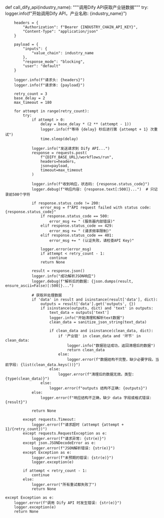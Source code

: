 def call_dify_api(industry_name):
    """调用Dify API获取产业链数据"""
    try:
        logger.info(f"开始调用Dify API，产业名称: {industry_name}")
        
        headers = {
            "Authorization": f"Bearer {INDUSTRY_CHAIN_API_KEY}",
            "Content-Type": "application/json"
        }
        
        payload = {
            "inputs": {
                "value_chain": industry_name
            },
            "response_mode": "blocking",
            "user": "default"
        }
        
        logger.info(f"请求头: {headers}")
        logger.info(f"请求体: {payload}")
        
        retry_count = 3
        base_delay = 2
        max_timeout = 180
        
        for attempt in range(retry_count):
            try:
                if attempt > 0:
                    delay = base_delay * (2 ** (attempt - 1))
                    logger.info(f"等待 {delay} 秒后进行第 {attempt + 1} 次重试")
                    time.sleep(delay)
                
                logger.info("发送请求到 Dify API...")
                response = requests.post(
                    f"{DIFY_BASE_URL}/workflows/run", 
                    headers=headers,
                    json=payload,
                    timeout=max_timeout
                )
                
                logger.info(f"收到响应，状态码: {response.status_code}")
                logger.debug(f"响应内容: {response.text[:500]}...")  # 只记录前500个字符
                
                if response.status_code != 200:
                    error_msg = f"API request failed with status code: {response.status_code}"
                    if response.status_code == 500:
                        error_msg += " (服务器内部错误)"
                    elif response.status_code == 429:
                        error_msg += " (请求频率限制)"
                    elif response.status_code == 401:
                        error_msg += " (认证失败，请检查API Key)"
                    
                    logger.error(error_msg)
                    if attempt < retry_count - 1:
                        continue
                    return None
                
                result = response.json()
                logger.info("成功解析JSON响应")
                logger.debug(f"解析后的数据: {json.dumps(result, ensure_ascii=False)[:500]}...")
                
                # 获取并处理数据
                if 'data' in result and isinstance(result['data'], dict):
                    outputs = result['data'].get('outputs', {})
                    if isinstance(outputs, dict) and 'text' in outputs:
                        text_data = outputs['text']
                        logger.info("开始清理和解析text数据")
                        clean_data = sanitize_json_string(text_data)
                        
                        if clean_data and isinstance(clean_data, dict):
                            if '产业链' in clean_data and '环节' in clean_data:
                                logger.info("数据验证成功，返回清理后的数据")
                                return clean_data
                            else:
                                logger.error(f"数据结构不完整，缺少必要字段。当前字段: {list(clean_data.keys())}")
                        else:
                            logger.error(f"清理后的数据无效。类型: {type(clean_data)}")
                    else:
                        logger.error(f"outputs 结构不正确: {outputs}")
                else:
                    logger.error(f"响应结构不正确，缺少 data 字段或格式错误: {result}")
                
                return None
                    
            except requests.Timeout:
                logger.error(f"请求超时 (attempt {attempt + 1}/{retry_count})")
            except requests.RequestException as e:
                logger.error(f"请求异常: {str(e)}")
            except json.JSONDecodeError as e:
                logger.error(f"JSON解析错误: {str(e)}")
            except Exception as e:
                logger.error(f"未预期的错误: {str(e)}")
                logger.exception(e)
            
            if attempt < retry_count - 1:
                continue
            else:
                logger.error("所有重试都失败了")
                return None
                
    except Exception as e:
        logger.error(f"调用 Dify API 时发生错误: {str(e)}")
        logger.exception(e)
        return None